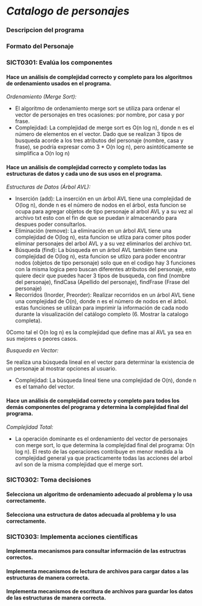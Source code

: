 # *Catalogo de personajes*

### Descripcion del programa

### Formato del Personaje

### SICT0301: Evalúa los componentes

#### Hace un análisis de complejidad correcto y completo para los algoritmos de ordenamiento usados en el programa.
*Ordenamiento (Merge Sort):*
<ul>
  <li>El algoritmo de ordenamiento merge sort se utiliza para ordenar el vector de personajes en tres ocasiones: por nombre, por casa y por frase.</li>
  <li>Complejidad: La complejidad de merge sort es O(n log n), donde n es el número de elementos en el vector. Dado que se realizan 3 tipos de busqueda acorde a los tres atributos del personaje (nombre, casa y frase), se podría expresar como 3 * O(n log n), pero asintóticamente se simplifica a O(n log n)</li>
</ul>

#### Hace un análisis de complejidad correcto y completo todas las estructuras de datos y cada uno de sus usos en el programa.

*Estructuras de Datos (Árbol AVL):*
<ul>
  <li>Inserción (add): La inserción en un árbol AVL tiene una complejidad de O(log n), donde n es el número de nodos en el árbol, esta funcion se ocupa para agregar objetos de tipo personaje al arbol AVL y a su 
      vez al archivo txt esto con el fin de que se puedan ir almacenando para despues poder consultarlos.</li>
  <li>Eliminación (remove): La eliminación en un árbol AVL tiene una complejidad de O(log n), esta funcion se utliza para comer pitos poder eliminar personajes del arbol AVL y a su vez eliminarlos del archivo txt.</li>
  <li>Búsqueda (find): La búsqueda en un árbol AVL también tiene una complejidad de O(log n), esta funcion se utlizo para poder encontrar nodos (objetos de tipo personaje) solo que en el codigo hay 3 funciones 
      con la misma logica pero buscan diferentes atributos del personaje, esto quiere decir que puedes hacer 3 tipos de busqueda, con find (nombre del personaje), findCasa (Apellido del personaje), findFrase 
      (Frase del personaje)</li>
   <li>Recorridos (Inorder, Preorder): Realizar recorridos en un árbol AVL tiene una complejidad de O(n), donde n es el número de nodos en el árbol. estas funciones se utilizan para imprimir la información de 
       cada nodo durante la visualización del catálogo completo (6. Mostrar la catalogo completa).</li>
</ul>
0Como tal el O(n log n) es la complejidad que define mas al AVL ya sea en sus mejores o peores casos. <br/> 

*Busqueda en Vector:*

Se realiza una búsqueda lineal en el vector para determinar la existencia de un personaje al mostrar opciones al usuario.

- Complejidad: La búsqueda lineal tiene una complejidad de O(n), donde n es el tamaño del vector.

#### Hace un análisis de complejidad correcto y completo para todos los demás componentes del programa y determina la complejidad final del programa.
*Complejidad Total:*

- La operación dominante es el ordenamiento del vector de personajes con merge sort, lo que determina la complejidad final del programa: O(n log n). El resto de las operaciones contribuye en menor medida a la complejidad general ya que practicamente todas las acciones del arbol avl son de la misma complejidad que el merge sort.

### SICT0302: Toma decisiones

#### Selecciona un algoritmo de ordenamiento adecuado al problema y lo usa correctamente.

#### Selecciona una estructura de datos adecuada al problema y lo usa correctamente.

### SICT0303: Implementa acciones científicas

#### Implementa mecanismos para consultar información de las estructras correctos.

#### Implementa mecanismos de lectura de archivos para cargar datos a las estructuras de manera correcta.

#### Implementa mecanismos de escritura de archivos para guardar los datos de las estructuras de manera correcta.

